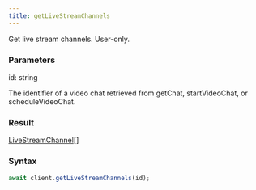 ```yaml
---
title: getLiveStreamChannels
---
```


Get live stream channels. User-only.


### Parameters 

<div class="flex flex-col gap-3"><div><div class="font-mono"><span class="font-bold">id</span><span class="opacity-50">:</span> <span>string</span></div><div class="pl-3"><div class="no-margin">

The identifier of a video chat retrieved from getChat, startVideoChat, or scheduleVideoChat.

</div></div></div></div>

### Result 

<div class="font-mono"><a href="/types/livestreamchannel"  >LiveStreamChannel</a><span class="opacity-50">[]</span></div>

### Syntax

```ts
await client.getLiveStreamChannels(id);
```



